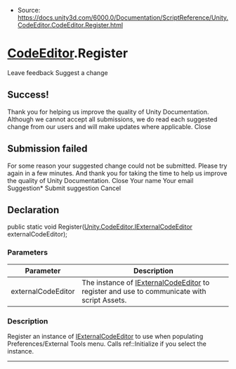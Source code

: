 * Source: https://docs.unity3d.com/6000.0/Documentation/ScriptReference/Unity.CodeEditor.CodeEditor.Register.html

#  [CodeEditor](https://docs.unity3d.com/6000.0/Documentation/ScriptReference/Unity.CodeEditor.CodeEditor.html).Register
Leave feedback
Suggest a change
## Success!
Thank you for helping us improve the quality of Unity Documentation. Although we cannot accept all submissions, we do read each suggested change from our users and will make updates where applicable.
Close
## Submission failed
For some reason your suggested change could not be submitted. Please <a>try again</a> in a few minutes. And thank you for taking the time to help us improve the quality of Unity Documentation.
Close
Your name Your email Suggestion* Submit suggestion
Cancel
## Declaration
public static void Register([Unity.CodeEditor.IExternalCodeEditor](https://docs.unity3d.com/6000.0/Documentation/ScriptReference/Unity.CodeEditor.IExternalCodeEditor.html) externalCodeEditor); 
### Parameters
Parameter | Description  
---|---  
externalCodeEditor | The instance of [IExternalCodeEditor](https://docs.unity3d.com/6000.0/Documentation/ScriptReference/Unity.CodeEditor.IExternalCodeEditor.html) to register and use to communicate with script Assets.  
### Description
Register an instance of [IExternalCodeEditor](https://docs.unity3d.com/6000.0/Documentation/ScriptReference/Unity.CodeEditor.IExternalCodeEditor.html) to use when populating Preferences/External Tools menu. Calls ref::Initialize if you select the instance.
* * *
